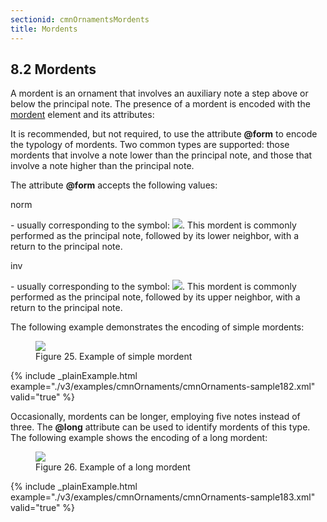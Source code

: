 ```yaml
---
sectionid: cmnOrnamentsMordents
title: Mordents
---
```



<h2 id="cmnOrnamentsMordents">
   <span class="headingNumber">8.2</span>
   <span class="head">Mordents</span>
</h2>
A mordent is an ornament that involves an auxiliary note a step above or below the
principal
note. The presence of a mordent is encoded with the 
<a class="link_odd_elementSpec" href="/v3/elements/mordent">mordent</a> element and
its attributes:




<span class="specList">
   
   <span class="specDesc"></span>
   
   <span class="specDesc"></span>
   
   <span class="specDesc"></span>
   
</span>



It is recommended, but not required, to use the attribute **@form** to encode the
typology of mordents. Two common types are supported: those mordents that involve
a note lower
than the principal note, and those that involve a note higher than the principal note.


The attribute **@form** accepts the following values:


<span class="list">
   
   <span class="label">norm</span>
   
   <span class="item"> - usually corresponding to the symbol: 
      <img src="../../../../guidelines/3.0.0/Images/modules/cmnOrnaments/lower_mordent.png" class="img-responsive"></img>. This mordent is
      commonly performed as the principal note, followed by its lower neighbor, with a return
      to
      the principal note.
   </span>
   
   <span class="label">inv</span>
   
   <span class="item"> - usually corresponding to the symbol: 
      <img src="../../../../guidelines/3.0.0/Images/modules/cmnOrnaments/upper_mordent.png" class="img-responsive"></img>. This mordent is
      commonly performed as the principal note, followed by its upper neighbor, with a return
      to
      the principal note.
   </span>
   
</span>

The following example demonstrates the encoding of simple mordents:


<figure class="figure">
   <img src="../../../../guidelines/3.0.0/Images/modules/cmnOrnaments/ex_mordent.png" class="img-responsive"></img>
   <figcaption class="figure-caption">Figure 25. Example of simple mordent</figcaption>
</figure>

{% include _plainExample.html example="./v3/examples/cmnOrnaments/cmnOrnaments-sample182.xml" valid="true" %}


Occasionally, mordents can be longer, employing five notes instead of three. The
**@long** attribute can be used to identify mordents of this type. The following
example shows the encoding of a long mordent:


<figure class="figure">
   <img src="../../../../guidelines/3.0.0/Images/modules/cmnOrnaments/ex_mordent_l.png" class="img-responsive"></img>
   <figcaption class="figure-caption">Figure 26. Example of a long mordent</figcaption>
</figure>

{% include _plainExample.html example="./v3/examples/cmnOrnaments/cmnOrnaments-sample183.xml" valid="true" %}

